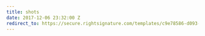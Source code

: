 ```yaml
---
title: shots
date: 2017-12-06 23:32:00 Z
redirect_to: https://secure.rightsignature.com/templates/c9e78586-d093-45f4-b4af-294888006942/template-signer-link/9467a39bc1feb724a033be14bf8328dd
---
```


